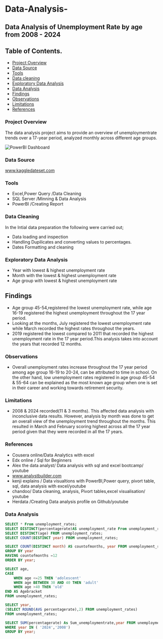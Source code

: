 # Data-Analysis-
## Data Analysis of Unemployment Rate by age from 2008 - 2024 
## Table of Contents.
- [Project Overview](#project-overview) 
- [Data Source](#data-source)
- [Tools](#tools)
- [Data cleaning](#data-cleaning)
- [Exploratory Data Analysis](#exploratory-data-analysis)
- [Data Analysis](#data-analysis)
- [Findings](#findings)
- [Observations](#observations)
- [Limitations](#limitations)
- [References](#references)



### Project Overview
The data analysis project aims to provide an overview  of unemploymentrate trends over a 17-year period, analyzed monthly across different age groups.

![PowerBI Dashboard](https://github.com/Viola-Mugambwa/Data-Analysis-/assets/171678539/2270add2-b2b5-42ca-abe2-42e673b56533)

### Data Source 
www.kaggledateset.com
### Tools
- Excel,Power Query /Data Cleaning 
- SQL Server /Minning & Data Analysis
- PowerBI /Creating Report
### Data Cleaning 
In the Intial data preparation the following were carried out;
- Data loading and inspection
- Handling Dupilicates and converting values to percentages.
- Dates Formatting and cleaning
### Exploratory Data Analysis
- Year with lowest & highest unemployment rate
- Month with the lowest & highest unemployment rate
- Age group with lowest & highest unemployment rate
## Findings
- Age group 45-54,registered the lowest unemployment rate, while age 16-19 registered the highest unemployment throughout the 17 year period.
- Looking at the months, July registered the lowest unemployment rate while March recorded the highest rates throughout the years.
- 2019 registered the lowest compared to 2011 that recorded the highest unemployment rate in the 17 year period.This analysis takes into account the years that recorded 12 months.

### Observations
- Overall unemployment rates  increase throughout the 17 year period among age group 16-19 to 20-24, can be attributed to time in school. On the other hand, low unemployment rates registered in age group 45-54 & 55-64 can be explained as the most known age group when one is set in their career and working towards retirement security.

### Limitations
- 2008 & 2024 recorded(11 & 3 months). This affected data analysis with inconclusive data results. However, analysis by month was done to get an overall view of the unemployment trend throughout the months. This resulted in March and February scoring highest across all the 17 year period  given that they were recorded in all the 17 years. 
### References
  - Cousera online/Data Analytics with excel
  - Edx online / Sql for Beginners
  - Alex the data analyst/ Data analysis with sql and excel bootcamp/ youtube
  - www.analystbuilder.com
  - kenji explains / Data visualtions with PowerBI,Power query, pivort table, sql, data analysis with excel/youtube
  - chandoo/ Data cleaning, analysis, Pivort tables,excel visualisation/ youtube
  - Herdata /Creating Data analysis profile on Github/youtube
  
  

### Data Analysis
```sql
SELECT * From unemployment_rates;
SELECT DISTINCT(percentagerate)AS unemployment_rate From unemployment_rates;
SELECT DISTINCT(age) FROM unemployment_rates;
SELECT COUNT(DISTINCT year) FROM unemployment_rates;

SELECT COUNT(DISTINCT month) AS countofmonths, year FROM unemployment_rates
GROUP BY year
HAVING countofmonths =12
ORDER BY year;

SELECT age,
CASE
    WHEN age <=25 THEN 'adolescent'
    WHEN age BETWEEN 30 AND 40 THEN 'adult'
    WHEN age >40 ThEN 'old'
END AS Agebracket
FROM unemployment_rates;

SELECT year,
(SELECT ROUND(AVG percentagerate),2) FROM unemployment_rates)
FROM unemployment_rates;

SELECT SUM(percentagerate) As Sum_unemploymentrate,year FROM unemployment_rates
WHERE year IN ( '2024','2008')
GROUP BY year;




